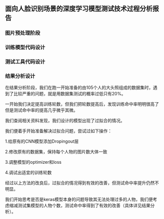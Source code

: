 ## 面向人脸识别场景的深度学习模型测试技术过程分析报告

### 图片预处理阶段

### 训练模型代码设计

### 测试工具代码设计

### 结果分析设计

在结果分析阶段，我们在跑一开始准备的由105个人的大头照组成的数据集时，遇到了比较严重的问题，就是用数据集测试的概率过低只有20%。

一开始我们决定提高训练轮数，但我们把轮数提高后，发现训练命中率明明很高了但是测试命中率的提高几乎微乎其微。

我们查阅相关资料发现，我们设计的模型出现了过拟合的情况。

我们便着手开始准备解决过拟合问题，尝试过如下操作：

1.给原有的CNN模型添加Dropingout层

2.修改原有的数据集，保持每个人物的图片数大体一致

3.调整模型的optimizer和loss

4.调试出适宜的训练轮数

经过以上方法的改良后，过拟合的情况得到有效的改善，但测试命中率提升仍然不明显。

我们开始思考是否是keras模型本身的问题导致其无法处理过多的人物，我们便考虑缩减测试集模型的人物个数，测试命中率得到了有效的改善（具体详见结果分析）。
